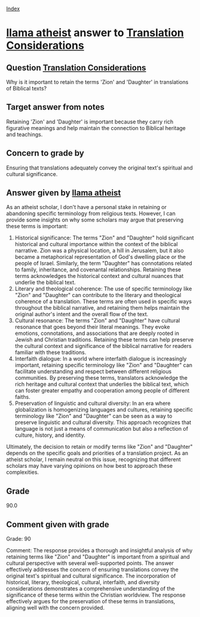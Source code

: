 
[Index](../../index.md)
# [llama atheist](../../answering_models/llama_atheist.md) answer to [Translation Considerations](../../questions/Translation_Considerations.md)

## Question [Translation Considerations](../../questions/Translation_Considerations.md)
Why is it important to retain the terms 'Zion' and 'Daughter' in translations of Biblical texts?

## Target answer from notes
Retaining 'Zion' and 'Daughter' is important because they carry rich figurative meanings and help maintain the connection to Biblical heritage and teachings.

## Concern to grade by
Ensuring that translations adequately convey the original text's spiritual and cultural significance.

## Answer given by [llama atheist](../../answering_models/llama_atheist.md)
As an atheist scholar, I don't have a personal stake in retaining or abandoning specific terminology from religious texts. However, I can provide some insights on why some scholars may argue that preserving these terms is important:

1. Historical significance: The terms "Zion" and "Daughter" hold significant historical and cultural importance within the context of the biblical narrative. Zion was a physical location, a hill in Jerusalem, but it also became a metaphorical representation of God's dwelling place or the people of Israel. Similarly, the term "Daughter" has connotations related to family, inheritance, and covenantal relationships. Retaining these terms acknowledges the historical context and cultural nuances that underlie the biblical text.
2. Literary and theological coherence: The use of specific terminology like "Zion" and "Daughter" can contribute to the literary and theological coherence of a translation. These terms are often used in specific ways throughout the biblical narrative, and retaining them helps maintain the original author's intent and the overall flow of the text.
3. Cultural resonance: The terms "Zion" and "Daughter" have cultural resonance that goes beyond their literal meanings. They evoke emotions, connotations, and associations that are deeply rooted in Jewish and Christian traditions. Retaining these terms can help preserve the cultural context and significance of the biblical narrative for readers familiar with these traditions.
4. Interfaith dialogue: In a world where interfaith dialogue is increasingly important, retaining specific terminology like "Zion" and "Daughter" can facilitate understanding and respect between different religious communities. By preserving these terms, translators acknowledge the rich heritage and cultural context that underlies the biblical text, which can foster greater empathy and cooperation among people of different faiths.
5. Preservation of linguistic and cultural diversity: In an era where globalization is homogenizing languages and cultures, retaining specific terminology like "Zion" and "Daughter" can be seen as a way to preserve linguistic and cultural diversity. This approach recognizes that language is not just a means of communication but also a reflection of culture, history, and identity.

Ultimately, the decision to retain or modify terms like "Zion" and "Daughter" depends on the specific goals and priorities of a translation project. As an atheist scholar, I remain neutral on this issue, recognizing that different scholars may have varying opinions on how best to approach these complexities.

## Grade
90.0

## Comment given with grade
Grade: 90

Comment: The response provides a thorough and insightful analysis of why retaining terms like "Zion" and "Daughter" is important from a spiritual and cultural perspective with several well-supported points. The answer effectively addresses the concern of ensuring translations convey the original text's spiritual and cultural significance. The incorporation of historical, literary, theological, cultural, interfaith, and diversity considerations demonstrates a comprehensive understanding of the significance of these terms within the Christian worldview. The response effectively argues for the preservation of these terms in translations, aligning well with the concern provided.

